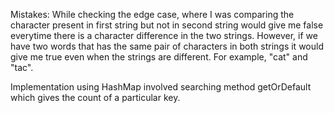 Mistakes: While checking the edge case, where I was comparing the character present in first string but not in second string would give me false everytime there is a character difference in the two strings. However, if we have two words that has the same pair of characters in both strings it would give me true even when the strings are different. For example, "cat" and "tac".

Implementation using HashMap involved searching method getOrDefault which gives the count of a particular key. ​
